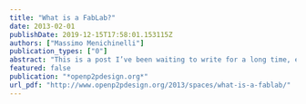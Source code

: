 ```yaml
---
title: "What is a FabLab?"
date: 2013-02-01
publishDate: 2019-12-15T17:58:01.153115Z
authors: ["Massimo Menichinelli"]
publication_types: ["0"]
abstract: "This is a post I’ve been waiting to write for a long time, either because I’ve been very busy or because I’ve wanted to write something meaningful and with a direct experience. After working on the development of the Aalto FabLab, after doing the one week Fab Boot Camp (January 2012) in FabLab Barcelona and the 5 months FabAcademy in FabLab Amsterdam (and after years of previous research on the topic), after visiting other FabLabs and meeting people in the community, I now have enough experience and material to write this post. All the pictures come from the Aalto FabLab’s Flickr account, where automatically pictures are uploaded, showing thus all the activities and the projects developed in the lab. What is a FabLab, then? 01. A space about bits and atoms Though it may be also a space for developing prototypes or building final working products, the main goal for a FabLab is to be a space for experimenting at the intersection of bits and atoms, information and matter. It is not by accident that the concept has been developed at MIT at the Center for Bits and Atoms, not at the High-Low Tech research group. That’s why there is a huge adoption of tools and components for working with electronics, for example. Basically, a FabLab gives you a space, tools, processes and knowledge for developing physical representations of digital data, and exporting digital data …"
featured: false
publication: "*openp2pdesign.org*"
url_pdf: "http://www.openp2pdesign.org/2013/spaces/what-is-a-fablab/"
---
```


